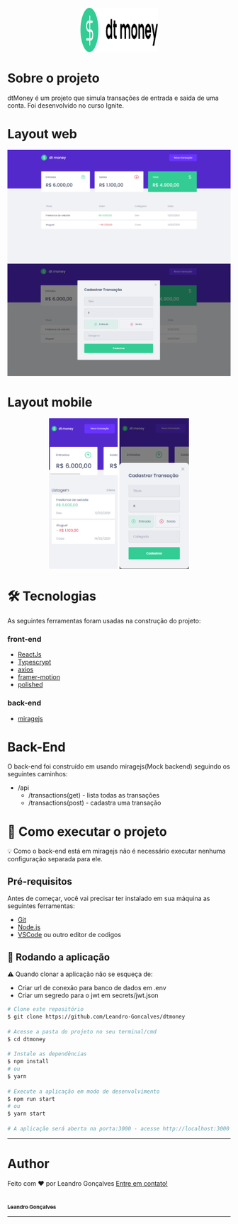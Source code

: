 <p align="center">
  <img src="files/img/logo.svg" height="100" width="175" alt="dtmoney" />
</p>

# Sobre o projeto
  dtMoney é um projeto que simula transações de entrada e saida de uma conta. Foi desenvolvido no curso Ignite.  

# Layout web
<p align="center">
  <img src="files/img/web-layout.png"alt="dtoney">
  <img src="files/img/web-layout-modal.png"alt="dtoney">
</p>

# Layout mobile
<p align="center">
  <img src="files/img/mobile-layout.png" height="340" alt="dtoney" />
  <img src="files/img/mobile-layout-modal.png" height="340" alt="dtoney" />
</p>

# 🛠 Tecnologias
As seguintes ferramentas foram usadas na construção do projeto:

### front-end

- [ReactJs](https://pt-br.reactjs.org)
- [Typescrypt](https://www.typescriptlang.org)
- [axios](https://www.npmjs.com/package/axios)
- [framer-motion](https://www.npmjs.com/package/framer-motion)
- [polished](https://www.npmjs.com/package/polished)

### back-end
- [miragejs](https://miragejs.com)


# Back-End
O back-end foi construído em usando miragejs(Mock backend) seguindo os seguintes caminhos:
* /api
  * /transactions(get) - lista todas as transações
  * /transactions(post) - cadastra uma transação

# 🚀 Como executar o projeto

💡 Como o back-end está em miragejs não é necessário executar nenhuma configuração separada para ele.

## Pré-requisitos
Antes de começar, você vai precisar ter instalado em sua máquina as seguintes ferramentas:

 * [Git](https://git-scm.com)
 * [Node.js](https://nodejs.org)
 * [VSCode](https://code.visualstudio.com) ou outro editor de codigos

## 🧭 Rodando a aplicação

⚠️ Quando clonar a aplicação não se esqueça de:
 - Criar url de conexão para banco de dados em .env
 - Criar um segredo para o jwt em secrets/jwt.json

```bash
# Clone este repositório
$ git clone https://github.com/Leandro-Goncalves/dtmoney

# Acesse a pasta do projeto no seu terminal/cmd
$ cd dtmoney

# Instale as dependências
$ npm install
# ou
$ yarn

# Execute a aplicação em modo de desenvolvimento
$ npm run start
# ou
$ yarn start

# A aplicação será aberta na porta:3000 - acesse http://localhost:3000
```
---

# Author
Feito com ❤️ por Leandro Gonçalves [Entre em contato!](mailto:leandrogoncalvesprofissional@hotmail.com)

<a href="https://github.com/Leandro-Goncalves/">
  <img
    width="150px"
    src="https://github.com/Leandro-Goncalves.png"
    alt=""
  />
 <br />
 <sub><b>Leandro Gonçalves</b></sub></a>

---